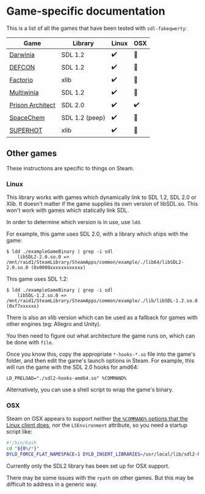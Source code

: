 # Game-specific documentation

This is a list of all the games that have been tested with `sdl-fakeqwerty`:

Game                                      | Library | Linux              | OSX
----------------------------------------- |---------|--------------------|----------------
[Darwinia](./darwinia.md)                 | SDL 1.2 | :heavy_check_mark: | :no_entry_sign:
[DEFCON](./defcon.md)                     | SDL 1.2 | :heavy_check_mark: | :no_entry_sign:
[Factorio](./factorio.md)                 | xlib    | :heavy_check_mark: | :no_entry_sign:
[Multiwinia](./multiwinia.md)             | SDL 1.2 | :heavy_check_mark: | :no_entry_sign:
[Prison Architect](./prison_architect.md) | SDL 2.0 | :heavy_check_mark: | :heavy_check_mark:
[SpaceChem](./spacechem.md)               | SDL 1.2 (peep) | :heavy_check_mark: | :no_entry_sign:
[SUPERHOT](./superhot.md)                 | xlib    | :heavy_check_mark: | :no_entry_sign:

## Other games

These instructions are specific to things on Steam.

### Linux

This library works with games which dynamically link to SDL 1.2, SDL 2.0 or Xlib.  It doesn't matter if the game supplies its own version of libSDL.so.  This won't work with games which statically link SDL.

In order to determine which version is in use, use `ldd`.

For example, this game uses SDL 2.0, with a library which ships with the game:

```
$ ldd ./exampleGameBinary | grep -i sdl
	libSDL2-2.0.so.0 => /mnt/raid1/SteamLibrary/SteamApps/common/example/./lib64/libSDL2-2.0.so.0 (0x0000xxxxxxxxxxxx)
```

This game uses SDL 1.2:

```
$ ldd ./exampleGameBinary | grep -i sdl
	libSDL-1.2.so.0 => /mnt/raid1/SteamLibrary/SteamApps/common/example/./lib/libSDL-1.2.so.0 (0xf7xxxxxx)
```

There is also an xlib version which can be used as a fallback for games with other engines (eg: Allegro and Unity).

You then need to figure out what architecture the game runs on, which can be done with `file`.

Once you know this, copy the appropriate `*-hooks-*.so` file into the game's folder, and then edit the game's launch options in Steam.  For example, this will run the game with the SDL 2.0 hooks for amd64:

```
LD_PRELOAD="./sdl2-hooks-amd64.so" %COMMAND%
```

Alternatively, you can use a shell script to wrap the game's binary.

### OSX

Steam on OSX appears to support neither [the `%COMMAND%` options that the Linux client does](https://github.com/ValveSoftware/steam-for-linux/issues/5548), nor the `LSEnvironment` attribute, so you need a startup script like:

```bash
#!/bin/bash
cd "${0%/*}"
DYLD_FORCE_FLAT_NAMESPACE=1 DYLD_INSERT_LIBRARIES=/usr/local/lib/sdl2-hooks.dylib ./Example "$@"
```

Currently only the SDL2 library has been set up for OSX support.

There may be some issues with the `rpath` on other games.  But this may be difficult to address in a generic way.
